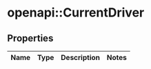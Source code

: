 # openapi::CurrentDriver

## Properties
Name | Type | Description | Notes
------------ | ------------- | ------------- | -------------


